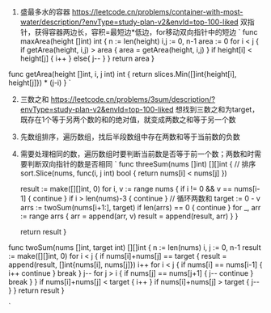 1. 盛最多水的容器
https://leetcode.cn/problems/container-with-most-water/description/?envType=study-plan-v2&envId=top-100-liked
双指针，获得容器两边长，容积=最短边*低边，for移动双向指针中的短边
`
func maxArea(height []int) int {
    n := len(height)
    i,j := 0, n-1
    area := 0
    for i < j {
        if getArea(height, i,j) > area {
            area = getArea(height, i,j)
        }
        if height[i] < height[j] {
            i++
        } else{
            j--
        }
    }
    return area
}

func getArea(height []int, i, j int) int {
    return slices.Min([]int{height[i], height[j]}) * (j-i)
}
`

2. 三数之和
https://leetcode.cn/problems/3sum/description/?envType=study-plan-v2&envId=top-100-liked
想找到三数之和为target，既存在1个等于另两个数的和的绝对值，就变成两数之和等于另一个数
1. 先数组排序，遍历数组，找后半段数组中存在两数和等于当前数的负数
2. 需要处理相同的数，遍历数组时要判断当前数是否等于前一个数；两数和时需要判断双向指针的数是否相同 
`
func threeSum(nums []int) [][]int {
	// 排序
	sort.Slice(nums, func(i, j int) bool {
		return nums[i] < nums[j]
	})

	result := make([][]int, 0)
	for i, v := range nums {
		if i != 0 && v == nums[i-1] {
			continue
		}
		if i > len(nums)-3 {
			continue
		}
		// 循环两数和
		target := 0 - v
		arrs := twoSum(nums[i+1:], target)
		if len(arrs) == 0 {
			continue
		}
		for _, arr := range arrs {
			arr = append(arr, v)
			result = append(result, arr)
		}
	}

	return result
}

func twoSum(nums []int, target int) [][]int {
	n := len(nums)
	i, j := 0, n-1
	result := make([][]int, 0)
	for i < j {
		if nums[i]+nums[j] == target {
			result = append(result, []int{nums[i], nums[j]})
			i++
			for i < j {
				if nums[i] == nums[i-1] {
					i++
					continue
				}
				break
			}
			j--
			for j > i {
				if nums[j] == nums[j+1] {
					j--
					continue
				}
				break
			}
		}
		if nums[i]+nums[j] < target {
			i++
		}
		if nums[i]+nums[j] > target {
			j--
		}
	}
	return result
}

`
